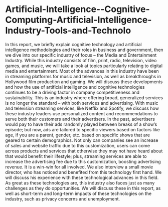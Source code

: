 # Artificial-Intelligence--Cognitive-Computing-Artificial-Intelligence-Industry-Tools-and-Technolo
In this report, we briefly explain cognitive technology and artificial intelligence methodologies and their  roles in business and government, then we dive into our specific industry of focus – the Media and  Entertainment Industry. While this industry consists of film, print, radio, television, video games, and  music, we will take a look at topics particularly relating to digital media and entertainment. Most of the  advances in this industry have been in streaming platforms for music and television, as well as  breakthroughs in Hollywood film production and gaming. We will discuss these developments and how  the use of artificial intelligence and cognitive technologies continues to be a driving factor in company  competitiveness and sustainability. This is an industry where offering broad, generalized services is no  longer the standard – with both services and advertising. With music and television streaming services,  like Netflix and Spotify, we discuss how these industry leaders use personalized content and  recommendations to serve both their customers and their advertisers. In the past, advertisers would pay to  have their ads randomly played between breaks of a show’s episode; but now, ads are tailored to specific  viewers based on factors like age, if you are a parent, gender, etc. based on specific shows that are geared  to certain demographics. Not only can companies see an increase of sales and website traffic due to this  customization, users can come across products and services that otherwise they may not have heard about  that would benefit their lifestyle; plus, streaming services are able to increase the advertising fee due to  this customization, boosting advertising revenue. It is a win-win for all involved.   We also interview a small movie director, who has noticed and benefited from this technology first hand.  We will discuss his experience with these technological advances in this field. As great as these  technologies are, this industry also faces just as many challenges as they do opportunities. We will  discuss these in this report, as well as short-term and long-term impacts of these technologies on the  industry, such as privacy concerns and unemployment.  
